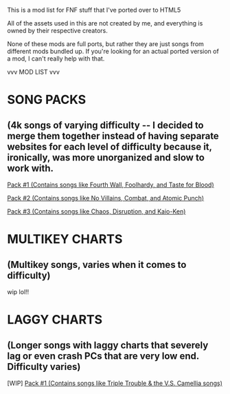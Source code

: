 This is a mod list for FNF stuff that I've ported over to HTML5

All of the assets used in this are not created by me, and everything is owned by their respective creators.

None of these mods are full ports, but rather they are just songs from different mods bundled up. If you're looking for an actual ported version of a mod, I can't really help with that.


vvv MOD LIST vvv

SONG PACKS
=
(4k songs of varying difficulty -- I decided to merge them together instead of having separate websites for each level of difficulty because it, ironically, was more unorganized and slow to work with.
-

 [Pack #1 (Contains songs like Fourth Wall, Foolhardy, and Taste for Blood)](https://whiskinator.github.io/Pack_1/)
 
 [Pack #2 (Contains songs like No Villains, Combat, and Atomic Punch)](https://whiskinator.github.io/Pack_2/)
 
 [Pack #3 (Contains songs like Chaos, Disruption, and Kaio-Ken)](https://whiskinator.github.io/Pack_3/)
 


MULTIKEY CHARTS 
=
(Multikey songs, varies when it comes to difficulty)
-

wip lol!!


LAGGY CHARTS 
=
(Longer songs with laggy charts that severely lag or even crash PCs that are very low end. Difficulty varies)
-

[WIP] [Pack #1 (Contains songs like Triple Trouble & the V.S. Camellia songs)](https://whiskinator.github.io/PackLag_1/)

